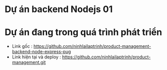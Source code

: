 # Dự án backend Nodejs 01

# Dự án đang trong quá trình phát triển
- Link gốc : https://github.com/ninhlailaptrinh/product-management-backend-node-express-pug
- Link hiện tại và deploy : https://github.com/ninhlailaptrinh/product-management.git
